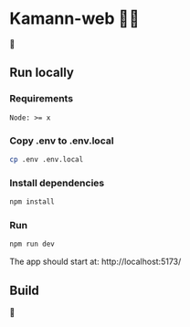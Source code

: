 
# Kamann-web 👯‍♂️
🚧

## Run locally

### Requirements
```
Node: >= x
```

### Copy .env to .env.local
```bash
cp .env .env.local
```

### Install dependencies
```bash
npm install
```

### Run
```bash
npm run dev
```
The app should start at: http://localhost:5173/


## Build
🚧
